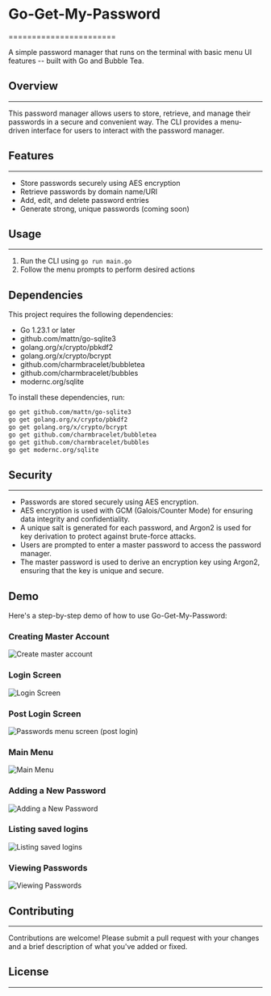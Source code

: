 # Go-Get-My-Password

=======================

A simple password manager that runs on the terminal with basic menu UI features -- built with Go and Bubble Tea.

## Overview

---

This password manager allows users to store, retrieve, and manage their passwords in a secure and convenient way. The CLI provides a menu-driven interface for users to interact with the password manager.

## Features

---

- Store passwords securely using AES encryption
- Retrieve passwords by domain name/URI
- Add, edit, and delete password entries
- Generate strong, unique passwords (coming soon)

## Usage

---

1. Run the CLI using `go run main.go`
2. Follow the menu prompts to perform desired actions

## Dependencies

This project requires the following dependencies:

- Go 1.23.1 or later
- github.com/mattn/go-sqlite3
- golang.org/x/crypto/pbkdf2
- golang.org/x/crypto/bcrypt
- github.com/charmbracelet/bubbletea
- github.com/charmbracelet/bubbles
- modernc.org/sqlite

To install these dependencies, run:

```bash
go get github.com/mattn/go-sqlite3
go get golang.org/x/crypto/pbkdf2
go get golang.org/x/crypto/bcrypt
go get github.com/charmbracelet/bubbletea
go get github.com/charmbracelet/bubbles
go get modernc.org/sqlite
```

## Security

---

- Passwords are stored securely using AES encryption.
- AES encryption is used with GCM (Galois/Counter Mode) for ensuring data integrity and confidentiality.
- A unique salt is generated for each password, and Argon2 is used for key derivation to protect against brute-force attacks.
- Users are prompted to enter a master password to access the password manager.
- The master password is used to derive an encryption key using Argon2, ensuring that the key is unique and secure.

## Demo

Here's a step-by-step demo of how to use Go-Get-My-Password:

### Creating Master Account

![Create master account](demo_images/ggmp_master_register.png)

### Login Screen

![Login Screen](demo_images/ggmp_master_login.png)

### Post Login Screen

![Passwords menu screen (post login)](demo_images/ggmp_pw_menu.png)

### Main Menu

![Main Menu](demo_images/ggmp_main_menu.png)

### Adding a New Password

![Adding a New Password](demo_images/ggmp_save_login.png)

### Listing saved logins

![Listing saved logins](demo_images/ggmp_list_login.png)

### Viewing Passwords

![Viewing Passwords](demo_images/ggmp_get_password.png)

## Contributing

---

Contributions are welcome! Please submit a pull request with your changes and a brief description of what you've added or fixed.

## License

---
